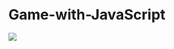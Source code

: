 # Game-with-JavaScript

![](https://scontent.xx.fbcdn.net/v/t1.15752-9/305044279_547606477119574_4552572328306073666_n.png?stp=dst-png_p403x403&_nc_cat=111&ccb=1-7&_nc_sid=aee45a&_nc_ohc=MCwd-VkCprcAX-eRWyb&_nc_ad=z-m&_nc_cid=0&_nc_ht=scontent.xx&oh=03_AVJMxuDa87zzLg3oi7LkyR9lD4eWx1SZs97Hn9rAJ41QLg&oe=634346B4)

